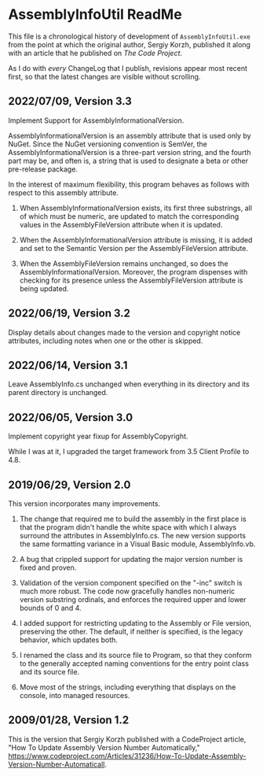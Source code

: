 # AssemblyInfoUtil ReadMe

This file is a chronological history of development of `AssemblyInfoUtil.exe`
from the point at which the original author, Sergiy Korzh, published it along
with an article that he published on _The Code Project_.

As I do with _every_ ChangeLog that I publish, revisions appear most recent
first, so that the latest changes are visible without scrolling.

## 2022/07/09, Version 3.3

Implement Support for AssemblyInformationalVersion.

AssemblyInformationalVersion is an assembly attribute that is used only by NuGet.
Since the NuGet versioning convention is SemVer, the AssemblyInformationalVersion
is a three-part version string, and the fourth part may be, and often is, a
string that is used to designate a beta or other pre-release package.

In the interest of maximum flexibility, this program behaves as follows with
respect to this assembly attribute.

1. When AssemblyInformationalVersion exists, its first three substrings, all of
which must be numeric, are updated to match the corresponding values in the
AssemblyFileVersion attribute when it is updated.

2. When the AssemblyInformationalVersion attribute is missing, it is added and
set to the Semantic Version per the AssemblyFileVersion attribute.

3) When the AssemblyFileVersion remains unchanged, so does the
AssemblyInformationalVersion. Moreover, the program dispenses with checking for its
presence unless the AssemblyFileVersion attribute is being updated.

## 2022/06/19, Version 3.2

Display details about changes made to the version and copyright notice attributes, including notes when one or the other is skipped.

## 2022/06/14, Version 3.1

Leave AssemblyInfo.cs unchanged when everything in its directory and its parent directory is unchanged.

## 2022/06/05, Version 3.0

Implement copyright year fixup for AssemblyCopyright.

While I was at it, I upgraded the target framework from 3.5 Client Profile to 4.8.

## 2019/06/29, Version 2.0

This version incorporates many improvements.

1) The change that required me to build the assembly in the first place is that the program didn't handle the white space with which I always surround the attributes in AssemblyInfo.cs. The new version supports the same formatting variance in a Visual Basic module, AssemblyInfo.vb.

2) A bug that crippled support for updating the major version number is fixed and proven.

3) Validation of the version component specified on the "-inc" switch is much more robust. The code now gracefully handles non-numeric version substring ordinals, and enforces the required upper and lower bounds of 0 and 4.

4) I added support for restricting updating to the Assembly or File version, preserving the other. The default, if neither is specified, is the legacy behavior, which updates both.

5) I renamed the class and its source file to Program, so that they conform to the generally accepted naming conventions for the entry point class and its source file.

6) Move most of the strings, including everything that displays on the console, into managed resources.

## 2009/01/28, Version 1.2

This is the version that Sergiy Korzh published with a CodeProject article, "How To Update Assembly Version Number Automatically," <https://www.codeproject.com/Articles/31236/How-To-Update-Assembly-Version-Number-Automaticall>.
